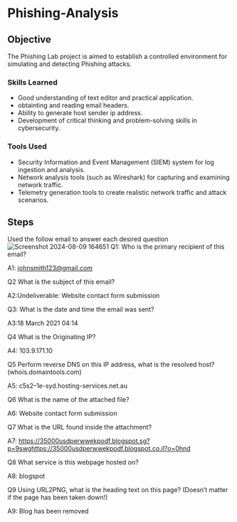 # Phishing-Analysis

## Objective

The Phishing Lab project is aimed to establish a controlled environment for simulating and detecting Phishing attacks. 

### Skills Learned

- Good understanding of text editor and practical application.
- obtainting and reading email headers.
- Ability to generate host sender ip address.
- Development of critical thinking and problem-solving skills in cybersecurity.

### Tools Used

- Security Information and Event Management (SIEM) system for log ingestion and analysis.
- Network analysis tools (such as Wireshark) for capturing and examining network traffic.
- Telemetry generation tools to create realistic network traffic and attack scenarios.

## Steps
Used the follow email to answer each desired question
![Screenshot 2024-08-09 164651](https://github.com/user-attachments/assets/ac232e3b-d489-425e-b003-a9ea7ebfaff3)
Q1: Who is the primary recipient of this email?

A1: johnsmith123@gmail.com

Q2 What is the subject of this email?

A2:Undeliverable: Website contact form submission

Q3: What is the date and time the email was sent?

A3:18 March 2021 04:14

Q4 What is the Originating IP?

A4: 103.9.171.10

Q5 Perform reverse DNS on this IP address, what is the resolved host? (whois.domaintools.com)

A5: c5s2–1e-syd.hosting-services.net.au

Q6 What is the name of the attached file?

A6: Website contact form submission

Q7 What is the URL found inside the attachment?

A7: https://35000usdperwwekpodf.blogspot.sg?p=9swghttps://35000usdperwwekpodf.blogspot.co.il?o=0hnd

Q8 What service is this webpage hosted on?

A8: blogspot

Q9 Using URL2PNG, what is the heading text on this page? (Doesn’t matter if the page has been taken down!)

A9: Blog has been removed

